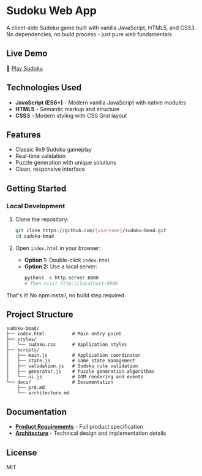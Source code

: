 # Sudoku Web App

A client-side Sudoku game built with vanilla JavaScript, HTML5, and CSS3. No dependencies, no build process - just pure web fundamentals.

## Live Demo

🔗 [Play Sudoku](https://malida.github.io/sudoku-bmad/)

## Technologies Used

- **JavaScript (ES6+)** - Modern vanilla JavaScript with native modules
- **HTML5** - Semantic markup and structure
- **CSS3** - Modern styling with CSS Grid layout

## Features

- Classic 9x9 Sudoku gameplay
- Real-time validation
- Puzzle generation with unique solutions
- Clean, responsive interface

## Getting Started

### Local Development

1. Clone the repository:
   ```bash
   git clone https://github.com/[username]/sudoku-bmad.git
   cd sudoku-bmad
   ```

2. Open `index.html` in your browser:
   - **Option 1:** Double-click `index.html`
   - **Option 2:** Use a local server:
     ```bash
     python3 -m http.server 8000
     # Then visit http://localhost:8000
     ```

That's it! No npm install, no build step required.

## Project Structure

```
sudoku-bmad/
├── index.html          # Main entry point
├── styles/
│   └── sudoku.css      # Application styles
├── scripts/
│   ├── main.js         # Application coordinator
│   ├── state.js        # Game state management
│   ├── validation.js   # Sudoku rule validation
│   ├── generator.js    # Puzzle generation algorithms
│   └── ui.js           # DOM rendering and events
└── docs/               # Documentation
    ├── prd.md
    └── architecture.md
```

## Documentation

- **[Product Requirements](docs/prd.md)** - Full product specification
- **[Architecture](docs/architecture.md)** - Technical design and implementation details

## License

MIT
